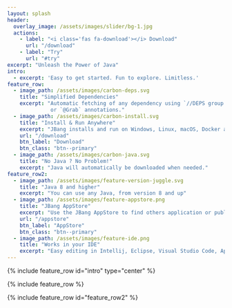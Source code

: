```yaml
---
layout: splash
header:
  overlay_image: /assets/images/slider/bg-1.jpg
  actions:
    - label: "<i class='fas fa-download'></i> Download"
      url: "/download"
    - label: "Try"
      url: "#try"
excerpt: "Unleash the Power of Java"
intro: 
  - excerpt: 'Easy to get started. Fun to explore. Limitless.'
feature_row:
  - image_path: /assets/images/carbon-deps.svg
    title: "Simplified Dependencies"
    excerpt: "Automatic fetching of any dependency using `//DEPS group:artifact:version` 
              or `@Grab` annotations."
  - image_path: /assets/images/carbon-install.svg
    title: "Install & Run Anywhere"
    excerpt: "JBang installs and run on Windows, Linux, macOS, Docker and Github Actions"
    url: "/download"
    btn_label: "Download"
    btn_class: "btn--primary"
  - image_path: /assets/images/carbon-java.svg
    title: "No Java ? No Problem!"
    excerpt: "Java will automatically be downloaded when needed."
feature_row2:
  - image_path: /assets/images/feature-version-juggle.svg
    title: "Java 8 and higher"
    excerpt: "You can use any Java, from version 8 and up"
  - image_path: /assets/images/feature-appstore.png
    title: "JBang AppStore"
    excerpt: "Use the JBang AppStore to find others application or publish your own from a git backed `jbang-catalog.json`"
    url: "/appstore"
    btn_label: "AppStore"
    btn_class: "btn--primary"
  - image_path: /assets/images/feature-ide.png
    title: "Works in your IDE"
    excerpt: "Easy editing in Intellij, Eclipse, Visual Studio Code, Apache Netbeans, vim and emacs. All with proper content assist and debug"
---
```


{% include feature_row id="intro" type="center" %}

{% include feature_row %}

{% include feature_row id="feature_row2" %}
